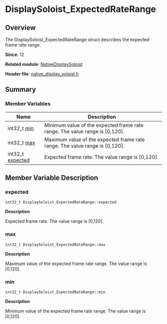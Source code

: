 # DisplaySoloist_ExpectedRateRange


## Overview

The DisplaySoloist_ExpectedRateRange struct describes the expected frame rate range.

**Since**: 12

**Related module**: [NativeDisplaySoloist](_native_display_soloist.md)

**Header file**: [native_display_soloist.h](native__display__soloist_8h.md)

## Summary


### Member Variables

| Name| Description| 
| -------- | -------- |
| int32_t [min](#min) | Minimum value of the expected frame rate range. The value range is [0,120].| 
| int32_t [max](#max) | Maximum value of the expected frame rate range. The value range is [0,120].| 
| int32_t [expected](#expected) | Expected frame rate. The value range is [0,120].| 


## Member Variable Description


### expected

```
int32_t DisplaySoloist_ExpectedRateRange::expected
```

**Description**

Expected frame rate. The value range is [0,120].


### max

```
int32_t DisplaySoloist_ExpectedRateRange::max
```

**Description**

Maximum value of the expected frame rate range. The value range is [0,120].


### min

```
int32_t DisplaySoloist_ExpectedRateRange::min
```

**Description**

Minimum value of the expected frame rate range. The value range is [0,120].
